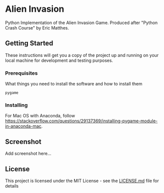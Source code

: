 # Alien Invasion

Python Implementation of the Alien Invasion Game.
Produced after "Python Crash Course" by Eric Matthes.

## Getting Started
These instructions will get you a copy of the project up and running on your local machine for development and testing purposes.

### Prerequisites
What things you need to install the software and how to install them
```
pygame
```

### Installing
For Mac OS with Anaconda, follow https://stackoverflow.com/questions/29137369/installing-pygame-module-in-anaconda-mac.

## Screenshot
Add screenshot here...


## License
This project is licensed under the MIT License - see the [LICENSE.md](LICENSE.md) file for details
